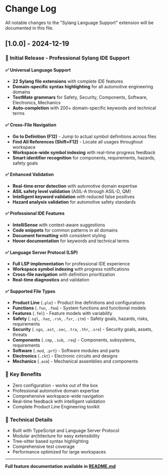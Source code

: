 # Change Log

All notable changes to the "Sylang Language Support" extension will be documented in this file.

## [1.0.0] - 2024-12-19

### 🚀 **Initial Release - Professional Sylang IDE Support**

#### ✅ **Universal Language Support**
- **22 Sylang file extensions** with complete IDE features
- **Domain-specific syntax highlighting** for all automotive engineering domains
- **TextMate grammars** for Safety, Security, Components, Software, Electronics, Mechanics
- **Auto-completion** with 200+ domain-specific keywords and technical terms

#### ✅ **Cross-File Navigation**
- **Go to Definition (F12)** - Jump to actual symbol definitions across files  
- **Find All References (Shift+F12)** - Locate all usages throughout workspace
- **Workspace-wide symbol indexing** with real-time progress feedback
- **Smart identifier recognition** for components, requirements, hazards, safety goals

#### ✅ **Enhanced Validation**
- **Real-time error detection** with automotive domain expertise
- **ASIL safety level validation** (ASIL-A through ASIL-D, QM)
- **Intelligent keyword validation** with reduced false positives
- **Hazard analysis validation** for automotive safety standards

#### ✅ **Professional IDE Features**
- **IntelliSense** with context-aware suggestions
- **Code snippets** for common patterns in all domains
- **Document formatting** with consistent styling
- **Hover documentation** for keywords and technical terms

#### ✅ **Language Server Protocol (LSP)**
- **Full LSP implementation** for professional IDE experience
- **Workspace symbol indexing** with progress notifications
- **Cross-file navigation** with definition prioritization
- **Real-time diagnostics** and validation

#### ✅ **Supported File Types**
- **Product Line** (`.ple`) - Product line definitions and configurations
- **Functions** (`.fun`, `.fma`) - System functions and functional models  
- **Features** (`.fml`) - Feature models with variability
- **Safety** (`.sgl`, `.haz`, `.rsk`, `.fsr`, `.itm`) - Safety goals, hazards, risks, requirements
- **Security** (`.sgo`, `.ast`, `.sec`, `.tra`, `.thr`, `.sre`) - Security goals, assets, threats
- **Components** (`.cmp`, `.sub`, `.req`) - Components, subsystems, requirements
- **Software** (`.mod`, `.prt`) - Software modules and parts
- **Electronics** (`.ckt`) - Electronic circuits and designs
- **Mechanics** (`.asm`) - Mechanical assemblies and components

### 🎯 **Key Benefits**
- Zero configuration - works out of the box
- Professional automotive domain expertise
- Comprehensive workspace-wide navigation
- Real-time feedback with intelligent validation
- Complete Product Line Engineering toolkit

### 🔧 **Technical Details**
- Built with TypeScript and Language Server Protocol
- Modular architecture for easy extensibility
- Tree-sitter based syntax highlighting
- Comprehensive test coverage
- Performance optimized for large workspaces

---

**Full feature documentation available in [README.md](README.md)** 